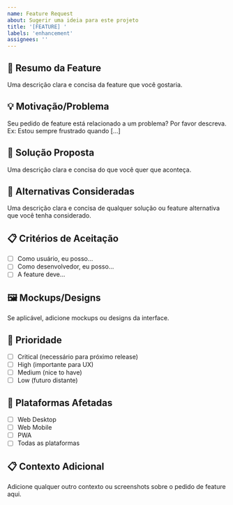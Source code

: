 ```yaml
---
name: Feature Request
about: Sugerir uma ideia para este projeto
title: '[FEATURE] '
labels: 'enhancement'
assignees: ''
---
```


## 🚀 Resumo da Feature

Uma descrição clara e concisa da feature que você gostaria.

## 💡 Motivação/Problema

Seu pedido de feature está relacionado a um problema? Por favor descreva.
Ex: Estou sempre frustrado quando [...]

## 🎯 Solução Proposta

Uma descrição clara e concisa do que você quer que aconteça.

## 🔀 Alternativas Consideradas

Uma descrição clara e concisa de qualquer solução ou feature alternativa que você tenha considerado.

## 📋 Critérios de Aceitação

- [ ] Como usuário, eu posso...
- [ ] Como desenvolvedor, eu posso...
- [ ] A feature deve...

## 🖼️ Mockups/Designs

Se aplicável, adicione mockups ou designs da interface.

## 🎯 Prioridade

- [ ] Critical (necessário para próximo release)
- [ ] High (importante para UX)
- [ ] Medium (nice to have)
- [ ] Low (futuro distante)

## 📱 Plataformas Afetadas

- [ ] Web Desktop
- [ ] Web Mobile
- [ ] PWA
- [ ] Todas as plataformas

## 📋 Contexto Adicional

Adicione qualquer outro contexto ou screenshots sobre o pedido de feature aqui.
